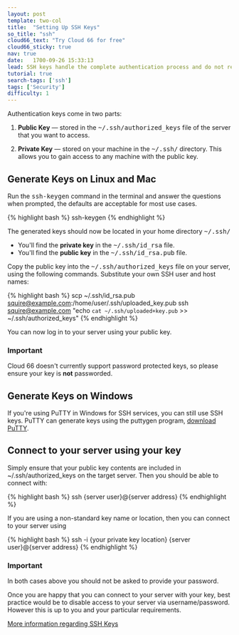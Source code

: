 ```yaml
---
layout: post
template: two-col
title:  "Setting Up SSH Keys"
so_title: "ssh"
cloud66_text: "Try Cloud 66 for free"
cloud66_sticky: true
nav: true
date:   1700-09-26 15:33:13
lead: SSH keys handle the complete authentication process and do not require you to enter a password to connect to your server
tutorial: true
search-tags: ['ssh']
tags: ['Security']
difficulty: 1
---
```



<p>Authentication keys come in two parts:</p>

<ol>
	<li>
		<p>
			<strong>Public Key</strong> &mdash; stored in the <kbd>~/.ssh/authorized&#95;keys</kbd> file of the server that you want to access.
		</p>
	</li>
	<li>
		<p>
			<strong>Private Key</strong> &mdash; stored on your machine in the <kbd>~/.ssh/</kbd> directory. This allows you to gain access to any machine with the public key.
		</p>
	</li>
</ol>

## Generate Keys on Linux and Mac

<p>Run the <kbd>ssh-keygen</kbd> command in the terminal and answer the questions when prompted, the defaults are acceptable for most use cases.</p>

{% highlight bash %}
ssh-keygen
{% endhighlight %}

<p>The generated keys should now be located in your home directory <kbd>~/.ssh/</kbd></p>

<ul>
	<li>
		You'll find the <strong>private key</strong> in the <kbd>~/.ssh/id&#95;rsa</kbd> file.
	</li>
	<li>
		You'll find the <strong>public key</strong> in the <kbd>~/.ssh/id&#95;rsa.pub</kbd> file.
	</li>
</ul>

<p>Copy the public key into the <kbd>~/.ssh/authorized&#95;keys</kbd> file on your server, using the following commands. Substitute your own SSH user and host names:</p>

{% highlight bash %}
scp ~/.ssh/id_rsa.pub squire@example.com:/home/user/.ssh/uploaded_key.pub
ssh squire@example.com "echo `cat ~/.ssh/uploaded+key.pub` >> ~/.ssh/authorized_keys"
{% endhighlight %}

<p>You can now log in to your server using your public key.</p>

<div class="notice">
		<h3>Important</h3>
		<p>Cloud 66 doesn't currently support password protected keys, so please ensure your key is <strong>not</strong> passworded.</p>
</div>

## Generate Keys on Windows

If you're using PuTTY in Windows for SSH services, you can still use SSH keys. PuTTY can generate keys using the puttygen program, <a href="http://www.chiark.greenend.org.uk/~sgtatham/putty/" target="&#95;blank">download PuTTY</a>.

## Connect to your server using your key

Simply ensure that your public key contents are included in ~/.ssh/authorized&#95;keys on the target server. Then you should be able to connect with:

{% highlight bash %}
ssh {server user}@{server address}
{% endhighlight %}

If you are using a non-standard key name or location, then you can connect to your server using

{% highlight bash %}
ssh -i {your private key location} {server user}@{server address}
{% endhighlight %}

<div class="notice">
		<h3>Important</h3>
		<p>In both cases above you should not be asked to provide your password.</p>
</div>

Once you are happy that you can connect to your server with your key, best practice would be to disable access to your server via username/password. However this is up to you and your particular requirements.

<p><a href="http://library.linode.com/security/ssh-keys">More information regarding SSH Keys</a></p>